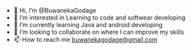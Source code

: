 - 👋 Hi, I’m @BuwanekaGodage
- 👀 I’m interested in Learning to code and softwear developing
- 🌱 I’m currently learning Java and android developing
- 💞️ I’m looking to collaborate on where I can improve my skills
- 📫 How to reach me buwanekagodage@gmail.com

<!---
BuwanekaGodage/BuwanekaGodage is a ✨ special ✨ repository because its `README.md` (this file) appears on your GitHub profile.
You can click the Preview link to take a look at your changes.
--->
